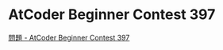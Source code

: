 AtCoder Beginner Contest 397
===

[問題 - AtCoder Beginner Contest 397](https://atcoder.jp/contests/abc397/tasks)
